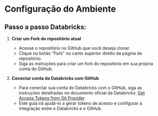# Configuração do Ambiente

## Passo a passo Databricks:

1. **Criar um Fork do repositório atual**
    - Acesse o repositório no GitHub que você deseja clonar.
    - Clique no botão "Fork" no canto superior direito da página do repositório.
    - Siga as instruções para criar um fork do repositório em sua própria conta do GitHub.

2. **Conectar conta do Databricks com GitHub**
    - Para conectar sua conta do Databricks com o GitHub, siga as instruções detalhadas no documento oficial da Databricks:
    [Get Access Tokens from Git Provider](https://docs.databricks.com/en/repos/get-access-tokens-from-git-provider.html)
    - Este guia irá ajudá-lo a gerar tokens de acesso e configurar a integração entre o Databricks e o GitHub.
